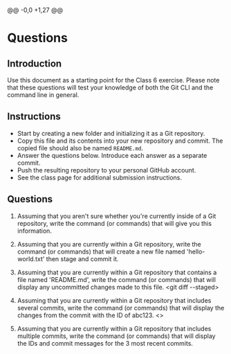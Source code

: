 @@ -0,0 +1,27 @@
 # Questions

 ## Introduction
 Use this document as a starting point for the Class 6 exercise. Please note that these questions will test your knowledge of both the Git CLI and the command line in general.

 ## Instructions
 - Start by creating a new folder and initializing it as a Git repository.
 - Copy this file and its contents into your new repository and commit. The copied file should also be named `README.md`.
 - Answer the questions below. Introduce each answer as a separate commit.
 - Push the resulting repository to your personal GitHub account.
 - See the class page for additional submission instructions.

 ## Questions
 1. Assuming that you aren't sure whether you're currently inside of a Git repository, write the command (or commands) that will give you this information.
 <git status>

 2. Assuming that you are currently within a Git repository, write the command (or commands) that will create a new file named 'hello-world.txt' then stage and commit it.
 <your-answer-here>

 3. Assuming that you are currently within a Git repository that contains a file named 'README.md', write the command (or commands) that will display any uncommitted changes made to this file.
 <git diff --staged>

 4. Assuming that you are currently within a Git repository that includes several commits, write the command (or commands) that will display the changes from the commit with the ID of abc123.
 <>

 5. Assuming that you are currently within a Git repository that includes multiple commits, write the command (or commands) that will display the IDs and commit messages for the 3 most recent commits.
 <your-answer-here>